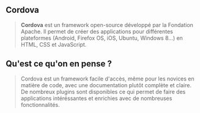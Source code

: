 ## Cordova 
> **Cordova** est un framework open-source développé par la Fondation Apache. Il permet de créer des applications pour différentes plateformes (Android, Firefox OS, iOS, Ubuntu, Windows 8...) en HTML, CSS et JavaScript.

## Qu'est ce qu'on en pense ? 

> Cordova est un framework facile d'accès, même pour les novices en matière de code, avec une documentation plutôt complète et claire. De nombreux plugins sont disponibles ce qui permet de faire des applications intéréssantes et enrichies avec de nombreuses fonctionnalités. 
